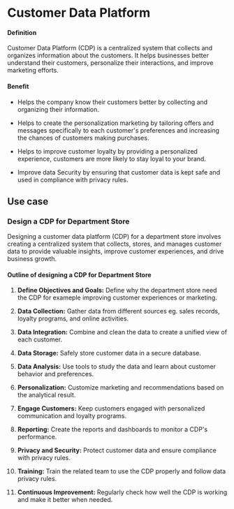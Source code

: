 # Customer Data Platform

#### Definition

Customer Data Platform (CDP) is a centralized system that collects and organizes information about the customers. It helps businesses better understand their customers, personalize their interactions, and improve marketing efforts.

#### Benefit

- Helps the company know their customers better by collecting and organizing their information.

- Helps to create the personalization marketing by tailoring offers and messages specifically to each customer's preferences and increasing the chances of customers making purchases.

- Helps to improve customer loyalty by providing a personalized experience, customers are more likely to stay loyal to your brand.

- Improve data Security by ensuring that customer data is kept safe and used in compliance with privacy rules.

## Use case

### Design a CDP for Department Store

Designing a customer data platform (CDP) for a department store involves creating a centralized system that collects, stores, and manages customer data to provide valuable insights, improve customer experiences, and drive business growth.

#### Outline of designing a CDP for Department Store

1. **Define Objectives and Goals:** Define why the department store need the CDP for exameple improving customer experiences or marketing.

2. **Data Collection:** Gather data from different sources eg. sales records, loyalty programs, and online activities.
   
3. **Data Integration:** Combine and clean the data to create a unified view of each customer.

4. **Data Storage:** Safely store customer data in a secure database.

5. **Data Analysis:** Use tools to study the data and learn about customer behavior and preferences.

6. **Personalization:** Customize marketing and recommendations based on the analytical result.

7. **Engage Customers:** Keep customers engaged with personalized communication and loyalty programs.

8. **Reporting:** Create the reports and dashboards to monitor a CDP's performance.

9. **Privacy and Security:** Protect customer data and ensure compliance with privacy rules.

11. **Training:** Train the related team to use the CDP properly and follow data privacy rules.

13. **Continuous Improvement:** Regularly check how well the CDP is working and make it better when needed.
